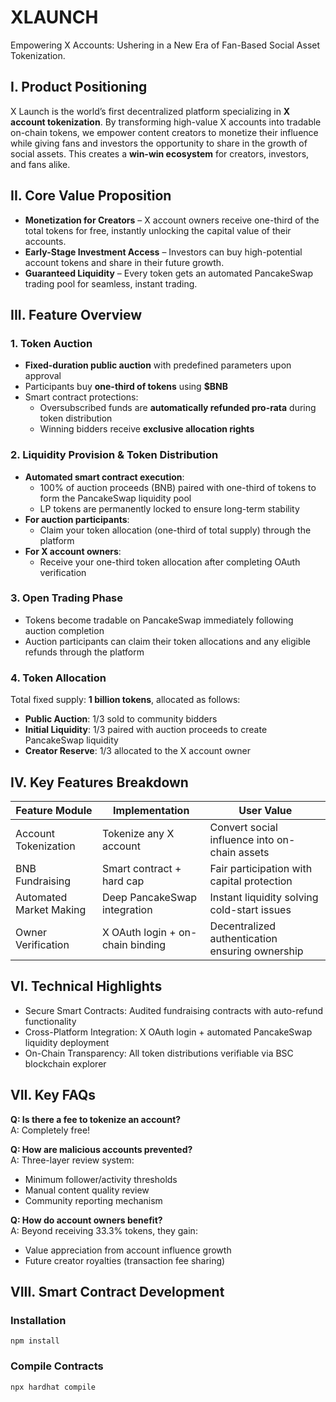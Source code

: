 # XLAUNCH

Empowering X Accounts: Ushering in a New Era of Fan-Based Social Asset Tokenization.

## I. Product Positioning

X Launch is the world’s first decentralized platform specializing in **X account tokenization**. By transforming high-value X accounts into tradable on-chain tokens, we empower content creators to monetize their influence while giving fans and investors the opportunity to share in the growth of social assets. This creates a **win-win ecosystem** for creators, investors, and fans alike.

## II. Core Value Proposition

- **Monetization for Creators** – X account owners receive one-third of the total tokens for free, instantly unlocking the capital value of their accounts.
- **Early-Stage Investment Access** – Investors can buy high-potential account tokens and share in their future growth.
- **Guaranteed Liquidity** – Every token gets an automated PancakeSwap trading pool for seamless, instant trading.

## III. Feature Overview

### 1. Token Auction

- **Fixed-duration public auction** with predefined parameters upon approval
- Participants buy **one-third of tokens** using **$BNB**
- Smart contract protections:
  - Oversubscribed funds are **automatically refunded pro-rata** during token distribution
  - Winning bidders receive **exclusive allocation rights**

### 2. Liquidity Provision & Token Distribution

- **Automated smart contract execution**:
  - 100% of auction proceeds (BNB) paired with one-third of tokens to form the PancakeSwap liquidity pool
  - LP tokens are permanently locked to ensure long-term stability
- **For auction participants**:
  - Claim your token allocation (one-third of total supply) through the platform
- **For X account owners**:
  - Receive your one-third token allocation after completing OAuth verification

### 3. Open Trading Phase

- Tokens become tradable on PancakeSwap immediately following auction completion
- Auction participants can claim their token allocations and any eligible refunds through the platform

### 4. Token Allocation

Total fixed supply: **1 billion tokens**, allocated as follows:

- **Public Auction**: 1/3 sold to community bidders
- **Initial Liquidity**: 1/3 paired with auction proceeds to create PancakeSwap liquidity
- **Creator Reserve**: 1/3 allocated to the X account owner

## IV. Key Features Breakdown

| Feature Module          | Implementation                   | User Value                                      |
| ----------------------- | -------------------------------- | ----------------------------------------------- |
| Account Tokenization    | Tokenize any X account           | Convert social influence into on-chain assets   |
| BNB Fundraising         | Smart contract + hard cap        | Fair participation with capital protection      |
| Automated Market Making | Deep PancakeSwap integration     | Instant liquidity solving cold-start issues     |
| Owner Verification      | X OAuth login + on-chain binding | Decentralized authentication ensuring ownership |

## VI. Technical Highlights

- Secure Smart Contracts: Audited fundraising contracts with auto-refund functionality
- Cross-Platform Integration: X OAuth login + automated PancakeSwap liquidity deployment
- On-Chain Transparency: All token distributions verifiable via BSC blockchain explorer

## VII. Key FAQs

**Q: Is there a fee to tokenize an account?**  
A: Completely free!

**Q: How are malicious accounts prevented?**  
A: Three-layer review system:

- Minimum follower/activity thresholds
- Manual content quality review
- Community reporting mechanism

**Q: How do account owners benefit?**  
A: Beyond receiving 33.3% tokens, they gain:

- Value appreciation from account influence growth
- Future creator royalties (transaction fee sharing)

## VIII. Smart Contract Development

### Installation

```shell
npm install
```

### Compile Contracts

```shell
npx hardhat compile
```
